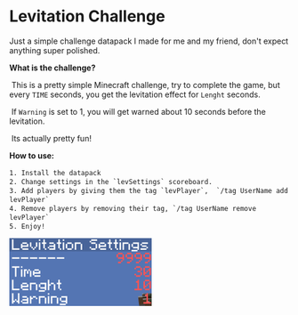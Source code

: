 # Levitation Challenge

Just a simple challenge datapack I made for me and my friend, don't expect anything super polished.



**What is the challenge?**

​	This is a pretty simple Minecraft challenge, try to complete the game, but every `TIME` seconds, you get the levitation effect for `Lenght` seconds.

​	If `Warning` is set to 1, you will get warned about 10 seconds before the levitation.

​	Its actually pretty fun!



**How to use:**

 	1. Install the datapack
 	2. Change settings in the `levSettings` scoreboard.
 	3. Add players by giving them the tag `levPlayer`,  `/tag UserName add levPlayer` 
 	4. Remove players by removing their tag, `/tag UserName remove levPlayer`
 	5. Enjoy!



<img src="Screenshots/settingsScoreboard.png" alt="Settings scoreboard" style="zoom:25%;" />